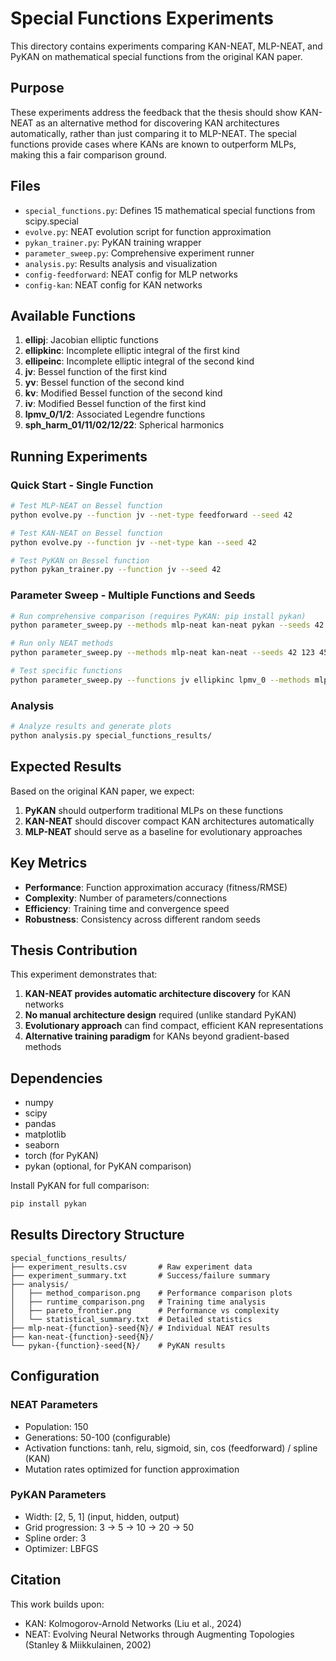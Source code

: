 # Special Functions Experiments

This directory contains experiments comparing KAN-NEAT, MLP-NEAT, and PyKAN on mathematical special functions from the original KAN paper.

## Purpose

These experiments address the feedback that the thesis should show KAN-NEAT as an alternative method for discovering KAN architectures automatically, rather than just comparing it to MLP-NEAT. The special functions provide cases where KANs are known to outperform MLPs, making this a fair comparison ground.

## Files

- `special_functions.py`: Defines 15 mathematical special functions from scipy.special
- `evolve.py`: NEAT evolution script for function approximation
- `pykan_trainer.py`: PyKAN training wrapper 
- `parameter_sweep.py`: Comprehensive experiment runner
- `analysis.py`: Results analysis and visualization
- `config-feedforward`: NEAT config for MLP networks
- `config-kan`: NEAT config for KAN networks

## Available Functions

1. **ellipj**: Jacobian elliptic functions
2. **ellipkinc**: Incomplete elliptic integral of the first kind
3. **ellipeinc**: Incomplete elliptic integral of the second kind
4. **jv**: Bessel function of the first kind
5. **yv**: Bessel function of the second kind
6. **kv**: Modified Bessel function of the second kind
7. **iv**: Modified Bessel function of the first kind
8. **lpmv_0/1/2**: Associated Legendre functions
9. **sph_harm_01/11/02/12/22**: Spherical harmonics

## Running Experiments

### Quick Start - Single Function
```bash
# Test MLP-NEAT on Bessel function
python evolve.py --function jv --net-type feedforward --seed 42

# Test KAN-NEAT on Bessel function  
python evolve.py --function jv --net-type kan --seed 42

# Test PyKAN on Bessel function
python pykan_trainer.py --function jv --seed 42
```

### Parameter Sweep - Multiple Functions and Seeds
```bash
# Run comprehensive comparison (requires PyKAN: pip install pykan)
python parameter_sweep.py --methods mlp-neat kan-neat pykan --seeds 42 123 456 --generations 50

# Run only NEAT methods
python parameter_sweep.py --methods mlp-neat kan-neat --seeds 42 123 456 789 1000

# Test specific functions
python parameter_sweep.py --functions jv ellipkinc lpmv_0 --methods mlp-neat kan-neat
```

### Analysis
```bash
# Analyze results and generate plots
python analysis.py special_functions_results/
```

## Expected Results

Based on the original KAN paper, we expect:

1. **PyKAN** should outperform traditional MLPs on these functions
2. **KAN-NEAT** should discover compact KAN architectures automatically
3. **MLP-NEAT** should serve as a baseline for evolutionary approaches

## Key Metrics

- **Performance**: Function approximation accuracy (fitness/RMSE)
- **Complexity**: Number of parameters/connections
- **Efficiency**: Training time and convergence speed
- **Robustness**: Consistency across different random seeds

## Thesis Contribution

This experiment demonstrates that:

1. **KAN-NEAT provides automatic architecture discovery** for KAN networks
2. **No manual architecture design** required (unlike standard PyKAN)
3. **Evolutionary approach** can find compact, efficient KAN representations
4. **Alternative training paradigm** for KANs beyond gradient-based methods

## Dependencies

- numpy
- scipy
- pandas  
- matplotlib
- seaborn
- torch (for PyKAN)
- pykan (optional, for PyKAN comparison)

Install PyKAN for full comparison:
```bash
pip install pykan
```

## Results Directory Structure

```
special_functions_results/
├── experiment_results.csv       # Raw experiment data
├── experiment_summary.txt       # Success/failure summary  
├── analysis/
│   ├── method_comparison.png    # Performance comparison plots
│   ├── runtime_comparison.png   # Training time analysis
│   ├── pareto_frontier.png      # Performance vs complexity
│   └── statistical_summary.txt  # Detailed statistics
├── mlp-neat-{function}-seed{N}/ # Individual NEAT results
├── kan-neat-{function}-seed{N}/
└── pykan-{function}-seed{N}/    # PyKAN results
```

## Configuration

### NEAT Parameters
- Population: 150
- Generations: 50-100 (configurable)
- Activation functions: tanh, relu, sigmoid, sin, cos (feedforward) / spline (KAN)
- Mutation rates optimized for function approximation

### PyKAN Parameters  
- Width: [2, 5, 1] (input, hidden, output)
- Grid progression: 3 → 5 → 10 → 20 → 50
- Spline order: 3
- Optimizer: LBFGS

## Citation

This work builds upon:
- KAN: Kolmogorov-Arnold Networks (Liu et al., 2024)
- NEAT: Evolving Neural Networks through Augmenting Topologies (Stanley & Miikkulainen, 2002)
